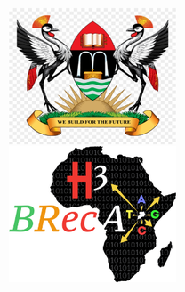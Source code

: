 <p align="middle">
<img width="300" height="245" src="Data/mak.png"> <img width="300" height="245" src="Data/brc.png">
</p>
